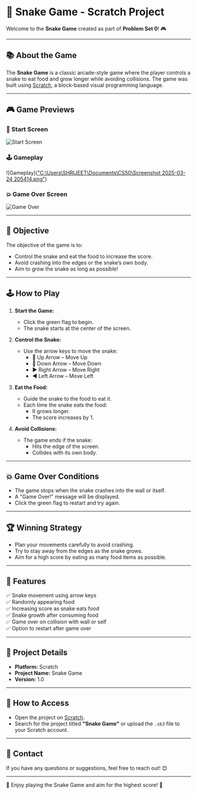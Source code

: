 # 🐍 Snake Game - Scratch Project

Welcome to the **Snake Game** created as part of **Problem Set 0**! 🎮

---

## 📚 About the Game
The **Snake Game** is a classic arcade-style game where the player controls a snake to eat food and grow longer while avoiding collisions. The game was built using [Scratch](https://scratch.mit.edu/), a block-based visual programming language.

---

## 🎮 Game Previews

### 🎲 Start Screen
![Start Screen](images/start-screen.png)

### 🕹️ Gameplay
![Gameplay](["C:\Users\SHRIJEET\Documents\CS50\Screenshot 2025-03-24 205414.png"](https://ibb.co/Kz78hK45))

### 💥 Game Over Screen
![Game Over](images/game-over.png)

---

## 🎯 Objective
The objective of the game is to:
- Control the snake and eat the food to increase the score.
- Avoid crashing into the edges or the snake’s own body.
- Aim to grow the snake as long as possible!

---

## 🕹️ How to Play
1. **Start the Game:**  
   - Click the green flag to begin.  
   - The snake starts at the center of the screen.

2. **Control the Snake:**  
   - Use the arrow keys to move the snake:
     - 🔼 Up Arrow – Move Up
     - 🔽 Down Arrow – Move Down
     - ▶️ Right Arrow – Move Right
     - ◀️ Left Arrow – Move Left

3. **Eat the Food:**  
   - Guide the snake to the food to eat it.
   - Each time the snake eats the food:
     - It grows longer.
     - The score increases by 1.

4. **Avoid Collisions:**  
   - The game ends if the snake:
     - Hits the edge of the screen.
     - Collides with its own body.

---

## 💥 Game Over Conditions
- The game stops when the snake crashes into the wall or itself.
- A "Game Over!" message will be displayed.
- Click the green flag to restart and try again.

---

## 🏆 Winning Strategy
- Plan your movements carefully to avoid crashing.
- Try to stay away from the edges as the snake grows.
- Aim for a high score by eating as many food items as possible.

---

## 🔧 Features
✅ Snake movement using arrow keys  
✅ Randomly appearing food  
✅ Increasing score as snake eats food  
✅ Snake growth after consuming food  
✅ Game over on collision with wall or self  
✅ Option to restart after game over  

---

## 📂 Project Details
- **Platform:** Scratch
- **Project Name:** Snake Game
- **Version:** 1.0

---

## 🚀 How to Access
- Open the project on [Scratch](https://scratch.mit.edu/).
- Search for the project titled **"Snake Game"** or upload the `.sb3` file to your Scratch account.

---

## 📧 Contact
If you have any questions or suggestions, feel free to reach out! 😊

---

🎉 Enjoy playing the Snake Game and aim for the highest score! 🐍
